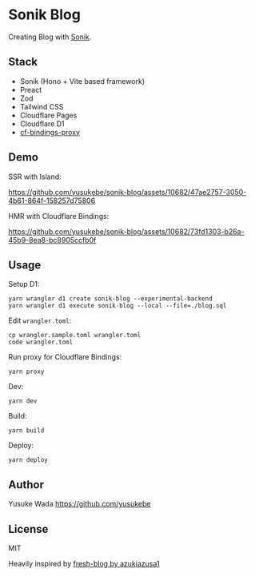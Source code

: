 # Sonik Blog

Creating Blog with [Sonik](https://github.com/yusukebe/sonik).

## Stack

* Sonik (Hono + Vite based framework)
* Preact
* Zod
* Tailwind CSS
* Cloudflare Pages
* Cloudflare D1
* [cf-bindings-proxy](https://github.com/james-elicx/cf-bindings-proxy)

## Demo

SSR with Island:

https://github.com/yusukebe/sonik-blog/assets/10682/47ae2757-3050-4b61-864f-158257d75806

HMR with Cloudflare Bindings:

https://github.com/yusukebe/sonik-blog/assets/10682/73fd1303-b26a-45b9-8ea8-bc8905ccfb0f


## Usage

Setup D1:

```
yarn wrangler d1 create sonik-blog --experimental-backend
yarn wrangler d1 execute sonik-blog --local --file=./blog.sql
```

Edit `wrangler.toml`:

```
cp wrangler.sample.toml wrangler.toml
code wrangler.toml
```

Run proxy for Cloudflare Bindings:

```
yarn proxy
```

Dev:

```
yarn dev
```

Build:

```
yarn build
```

Deploy:

```
yarn deploy
```

## Author

Yusuke Wada <https://github.com/yusukebe>

## License

MIT

Heavily inspired by [fresh-blog by azukiazusa1](https://github.com/azukiazusa1/fresh-blog)
